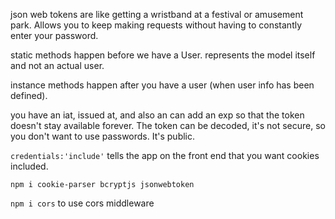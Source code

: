 json web tokens are like getting a wristband at a festival or amusement park.  Allows you to keep making requests without having to constantly enter your password.

static methods happen before we have a User.  represents the model itself and not an actual user.  

instance methods happen after you have a user (when user info has been defined).

you have an iat, issued at, and also an can add an exp so that the token doesn't stay available forever.  The token can be decoded, it's not secure, so you don't want to use passwords.  It's public.

```credentials:'include'``` tells the app on the front end that you want cookies included.

```npm i cookie-parser bcryptjs jsonwebtoken```

```npm i cors``` to use cors middleware

